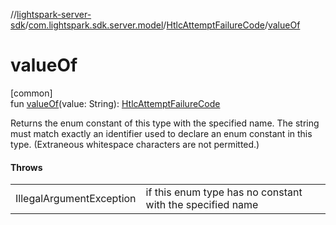 //[lightspark-server-sdk](../../../index.md)/[com.lightspark.sdk.server.model](../index.md)/[HtlcAttemptFailureCode](index.md)/[valueOf](value-of.md)

# valueOf

[common]\
fun [valueOf](value-of.md)(value: String): [HtlcAttemptFailureCode](index.md)

Returns the enum constant of this type with the specified name. The string must match exactly an identifier used to declare an enum constant in this type. (Extraneous whitespace characters are not permitted.)

#### Throws

| | |
|---|---|
| IllegalArgumentException | if this enum type has no constant with the specified name |
